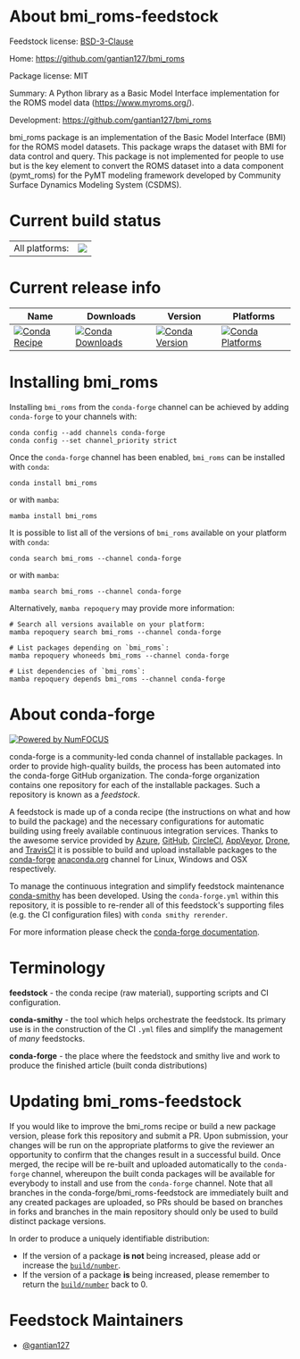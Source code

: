 About bmi_roms-feedstock
========================

Feedstock license: [BSD-3-Clause](https://github.com/conda-forge/bmi_roms-feedstock/blob/main/LICENSE.txt)

Home: https://github.com/gantian127/bmi_roms

Package license: MIT

Summary: A Python library as a Basic Model Interface implementation for the ROMS model data (https://www.myroms.org/).

Development: https://github.com/gantian127/bmi_roms

bmi_roms package is an implementation of the Basic Model Interface (BMI) for the ROMS model datasets.
This package wraps the dataset with BMI for data control and query. This package is not implemented for people
to use but is the key element to convert the ROMS dataset into a data component (pymt_roms) for the PyMT
modeling framework developed by Community Surface Dynamics Modeling System (CSDMS).


Current build status
====================


<table><tr><td>All platforms:</td>
    <td>
      <a href="https://dev.azure.com/conda-forge/feedstock-builds/_build/latest?definitionId=19302&branchName=main">
        <img src="https://dev.azure.com/conda-forge/feedstock-builds/_apis/build/status/bmi_roms-feedstock?branchName=main">
      </a>
    </td>
  </tr>
</table>

Current release info
====================

| Name | Downloads | Version | Platforms |
| --- | --- | --- | --- |
| [![Conda Recipe](https://img.shields.io/badge/recipe-bmi_roms-green.svg)](https://anaconda.org/conda-forge/bmi_roms) | [![Conda Downloads](https://img.shields.io/conda/dn/conda-forge/bmi_roms.svg)](https://anaconda.org/conda-forge/bmi_roms) | [![Conda Version](https://img.shields.io/conda/vn/conda-forge/bmi_roms.svg)](https://anaconda.org/conda-forge/bmi_roms) | [![Conda Platforms](https://img.shields.io/conda/pn/conda-forge/bmi_roms.svg)](https://anaconda.org/conda-forge/bmi_roms) |

Installing bmi_roms
===================

Installing `bmi_roms` from the `conda-forge` channel can be achieved by adding `conda-forge` to your channels with:

```
conda config --add channels conda-forge
conda config --set channel_priority strict
```

Once the `conda-forge` channel has been enabled, `bmi_roms` can be installed with `conda`:

```
conda install bmi_roms
```

or with `mamba`:

```
mamba install bmi_roms
```

It is possible to list all of the versions of `bmi_roms` available on your platform with `conda`:

```
conda search bmi_roms --channel conda-forge
```

or with `mamba`:

```
mamba search bmi_roms --channel conda-forge
```

Alternatively, `mamba repoquery` may provide more information:

```
# Search all versions available on your platform:
mamba repoquery search bmi_roms --channel conda-forge

# List packages depending on `bmi_roms`:
mamba repoquery whoneeds bmi_roms --channel conda-forge

# List dependencies of `bmi_roms`:
mamba repoquery depends bmi_roms --channel conda-forge
```


About conda-forge
=================

[![Powered by
NumFOCUS](https://img.shields.io/badge/powered%20by-NumFOCUS-orange.svg?style=flat&colorA=E1523D&colorB=007D8A)](https://numfocus.org)

conda-forge is a community-led conda channel of installable packages.
In order to provide high-quality builds, the process has been automated into the
conda-forge GitHub organization. The conda-forge organization contains one repository
for each of the installable packages. Such a repository is known as a *feedstock*.

A feedstock is made up of a conda recipe (the instructions on what and how to build
the package) and the necessary configurations for automatic building using freely
available continuous integration services. Thanks to the awesome service provided by
[Azure](https://azure.microsoft.com/en-us/services/devops/), [GitHub](https://github.com/),
[CircleCI](https://circleci.com/), [AppVeyor](https://www.appveyor.com/),
[Drone](https://cloud.drone.io/welcome), and [TravisCI](https://travis-ci.com/)
it is possible to build and upload installable packages to the
[conda-forge](https://anaconda.org/conda-forge) [anaconda.org](https://anaconda.org/)
channel for Linux, Windows and OSX respectively.

To manage the continuous integration and simplify feedstock maintenance
[conda-smithy](https://github.com/conda-forge/conda-smithy) has been developed.
Using the ``conda-forge.yml`` within this repository, it is possible to re-render all of
this feedstock's supporting files (e.g. the CI configuration files) with ``conda smithy rerender``.

For more information please check the [conda-forge documentation](https://conda-forge.org/docs/).

Terminology
===========

**feedstock** - the conda recipe (raw material), supporting scripts and CI configuration.

**conda-smithy** - the tool which helps orchestrate the feedstock.
                   Its primary use is in the construction of the CI ``.yml`` files
                   and simplify the management of *many* feedstocks.

**conda-forge** - the place where the feedstock and smithy live and work to
                  produce the finished article (built conda distributions)


Updating bmi_roms-feedstock
===========================

If you would like to improve the bmi_roms recipe or build a new
package version, please fork this repository and submit a PR. Upon submission,
your changes will be run on the appropriate platforms to give the reviewer an
opportunity to confirm that the changes result in a successful build. Once
merged, the recipe will be re-built and uploaded automatically to the
`conda-forge` channel, whereupon the built conda packages will be available for
everybody to install and use from the `conda-forge` channel.
Note that all branches in the conda-forge/bmi_roms-feedstock are
immediately built and any created packages are uploaded, so PRs should be based
on branches in forks and branches in the main repository should only be used to
build distinct package versions.

In order to produce a uniquely identifiable distribution:
 * If the version of a package **is not** being increased, please add or increase
   the [``build/number``](https://docs.conda.io/projects/conda-build/en/latest/resources/define-metadata.html#build-number-and-string).
 * If the version of a package **is** being increased, please remember to return
   the [``build/number``](https://docs.conda.io/projects/conda-build/en/latest/resources/define-metadata.html#build-number-and-string)
   back to 0.

Feedstock Maintainers
=====================

* [@gantian127](https://github.com/gantian127/)

